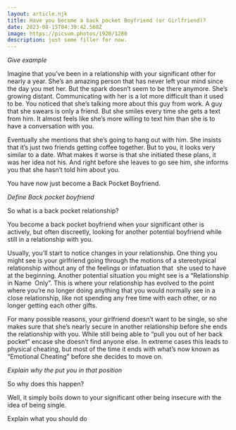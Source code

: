 ```yaml
---
layout: article.njk
title: Have you become a back pocket Boyfriend (or Girlfriend)?
date: 2023-08-15T04:39:42.568Z
image: https://picsum.photos/1920/1280
description: j﻿ust some filler for now.
---
```



<!--StartFragment-->

*Give example*

Imagine that you’ve been in a relationship with your significant other for nearly a year. She’s an amazing person that has never left your mind since the day you met her. But the spark doesn’t seem to be there anymore. She’s growing distant. Communicating with her is a lot more difficult than it used to be. You noticed that she’s talking more about this guy from work. A guy that she swears is only a friend. But she smiles every time she gets a text from him. It almost feels like she’s more willing to text him than she is to have a conversation with you.

Eventually she mentions that she’s going to hang out with him. She insists that it’s just two friends getting coffee together. But to you, it looks very similar to a date. What makes it worse is that she initiated these plans, it was her idea not his. And right before she leaves to go see him, she informs you that she hasn’t told him about you.

You have now just become a Back Pocket Boyfriend.

*Define Back pocket boyfriend*

So what is a back pocket relationship?

You become a back pocket boyfriend when your significant other is actively, but often discreetly, looking for another potential boyfriend while still in a relationship with you.

Usually, you’ll start to notice changes in your relationship. One thing you might see is your girlfriend going through the motions of a stereotypical relationship without any of the feelings or infatuation that  she used to have at the beginning. Another potential situation you might see is a “Relationship in Name  Only”. This is where your relationship has evolved to the point where you’re no longer doing anything that you would normally see in a close relationship, like not spending any free time with each other, or no longer getting each other gifts.

For many possible reasons, your girlfriend doesn’t want to be single, so she makes sure that she’s nearly secure in another relationship before she ends the relationship with you. While still being able to “pull you out of her back pocket” encase she doesn’t find anyone else. In extreme cases this leads to physical cheating, but most of the time it ends with what’s now known as “Emotional Cheating” before she decides to move on.

*Explain why the put you in that position*

So why does this happen?

Well, it simply boils down to your significant other being insecure with the idea of being single.

Explain what you should do

<!--EndFragment-->